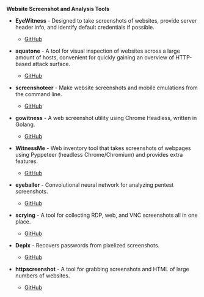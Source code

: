 **Website Screenshot and Analysis Tools**

- **EyeWitness** - Designed to take screenshots of websites, provide server header info, and identify default credentials if possible.
  - [GitHub](https://github.com/FortyNorthSecurity/EyeWitness)

- **aquatone** - A tool for visual inspection of websites across a large amount of hosts, convenient for quickly gaining an overview of HTTP-based attack surface.
  - [GitHub](https://github.com/michenriksen/aquatone)

- **screenshoteer** - Make website screenshots and mobile emulations from the command line.
  - [GitHub](https://github.com/vladocar/screenshoteer)

- **gowitness** - A web screenshot utility using Chrome Headless, written in Golang.
  - [GitHub](https://github.com/sensepost/gowitness)

- **WitnessMe** - Web inventory tool that takes screenshots of webpages using Pyppeteer (headless Chrome/Chromium) and provides extra features.
  - [GitHub](https://github.com/byt3bl33d3r/WitnessMe)

- **eyeballer** - Convolutional neural network for analyzing pentest screenshots.
  - [GitHub](https://github.com/BishopFox/eyeballer)

- **scrying** - A tool for collecting RDP, web, and VNC screenshots all in one place.
  - [GitHub](https://github.com/nccgroup/scrying)

- **Depix** - Recovers passwords from pixelized screenshots.
  - [GitHub](https://github.com/beurtschipper/Depix)

- **httpscreenshot** - A tool for grabbing screenshots and HTML of large numbers of websites.
  - [GitHub](https://github.com/breenmachine/httpscreenshot/)
